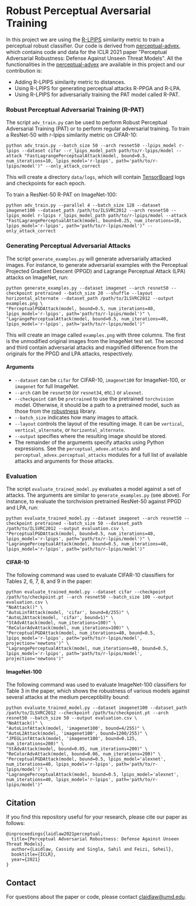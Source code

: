# Robust Perceptual Aversarial Training
In this project we are using the [R-LPIPS](https://github.com/SaraGhazanfari/R-LPIPS) similarity metric to train a perceptual robust classifier. 
Our code is derived from [perceptual-advex](https://github.com/cassidylaidlaw/perceptual-advex), 
which contains code and data for the ICLR 2021 paper "Perceptual Adversarial Robustness: Defense Against Unseen Threat Models".
All the functionalities in the [perceptual-advex](https://github.com/cassidylaidlaw/perceptual-advex) are available in 
this project and our contribution is:
- Adding R-LPIPS similarity metric to distances.
- Using R-LPIPS for generating perceptual attacks R-PPGA and R-LPA.
- Using R-LPIPS for adversarially training the PAT model called R-PAT.

### Robust Perceptual Adversarial Training (R-PAT)

The script `adv_train.py` can be used to perform Robust Perceptual Adversarial Training (PAT) or to perform regular adversarial training. To train a ResNet-50 with r-lpips similarity metric on CIFAR-10:

    python adv_train.py --batch_size 50 --arch resnet50 --lpips_model r-lpips --dataset cifar --r_lpips_model_path path/to/r-lpips/model --attack "FastLagrangePerceptualAttack(model, bound=0.5, num_iterations=10, lpips_model='r-lpips', path='path/to/r-lpips/model')" --only_attack_correct

This will create a directory `data/logs`, which will contain [TensorBoard](https://www.tensorflow.org/tensorboard) logs and checkpoints for each epoch.

To train a ResNet-50 R-PAT on ImageNet-100:

    python adv_train.py --parallel 4 --batch_size 128 --dataset imagenet100 --dataset_path /path/to/ILSVRC2012 --arch resnet50 --lpips_model r-lpips r_lpips_model_path path/to/r-lpips/model --attack "FastLagrangePerceptualAttack(model, bound=0.25, num_iterations=10, lpips_model='r-lpips', path='path/to/r-lpips/model')" --only_attack_correct

### Generating Perceptual Adversarial Attacks

The script `generate_examples.py` will generate adversarially attacked images. For instance, to generate adversarial examples with the Perceptual Projected Gradient Descent (PPGD) and Lagrange Perceptual Attack (LPA) attacks on ImageNet, run:

    python generate_examples.py --dataset imagenet --arch resnet50 --checkpoint pretrained --batch_size 20 --shuffle --layout horizontal_alternate --dataset_path /path/to/ILSVRC2012 --output examples.png \
    "PerceptualPGDAttack(model, bound=0.5, num_iterations=40, lpips_model='r-lpips', path='path/to/r-lpips/model')" \
    "LagrangePerceptualAttack(model, bound=0.5, num_iterations=40, lpips_model='r-lpips', path='path/to/r-lpips/model')"
    
This will create an image called `examples.png` with three columns. The first is the unmodified original images from the ImageNet test set. The second and third contain adversarial attacks and magnified difference from the originals for the PPGD and LPA attacks, respectively.

#### Arguments

 - `--dataset` can be `cifar` for CIFAR-10, `imagenet100` for ImageNet-100, or `imagenet` for full ImageNet.
 - `--arch` can be `resnet50` (or `resnet34`, etc.) or `alexnet`.
 - `--checkpoint` can be `pretrained` to use the pretrained `torchvision` model. Otherwise, it should be a path to a pretrained model, such as those from the [robustness](https://github.com/MadryLab/robustness) library.
 - `--batch_size` indicates how many images to attack.
 - `--layout` controls the layout of the resulting image. It can be `vertical`, `vertical_alternate`, or `horizontal_alternate`.
 - `--output` specifies where the resulting image should be stored.
 - The remainder of the arguments specify attacks using Python expressions. See  the `perceptual_advex.attacks` and `perceptual_advex.perceptual_attacks` modules for a full list of available attacks and arguments for those attacks.
 
### Evaluation

The script `evaluate_trained_model.py` evaluates a model against a set of attacks. The arguments are similar to `generate_examples.py` (see above). For instance, to evaluate the torchvision pretrained ResNet-50 against PPGD and LPA, run:

    python evaluate_trained_model.py --dataset imagenet --arch resnet50 --checkpoint pretrained --batch_size 50 --dataset_path /path/to/ILSVRC2012 --output evaluation.csv \
    "PerceptualPGDAttack(model, bound=0.5, num_iterations=40, lpips_model='r-lpips', path='path/to/r-lpips/model')" \
    "LagrangePerceptualAttack(model, bound=0.5, num_iterations=40, lpips_model='r-lpips', path='path/to/r-lpips/model')"

#### CIFAR-10

The following command was used to evaluate CIFAR-10 classifiers for Tables 2, 6, 7, 8, and 9 in the paper:

    python evaluate_trained_model.py --dataset cifar --checkpoint /path/to/checkpoint.pt --arch resnet50 --batch_size 100 --output evaluation.csv \
    "NoAttack()" \
    "AutoLinfAttack(model, 'cifar', bound=8/255)" \
    "AutoL2Attack(model, 'cifar', bound=1)" \
    "StAdvAttack(model, num_iterations=100)" \
    "ReColorAdvAttack(model, num_iterations=100)" \
    "PerceptualPGDAttack(model, num_iterations=40, bound=0.5, lpips_model='r-lpips', path='path/to/r-lpips/model', projection='newtons')" \
    "LagrangePerceptualAttack(model, num_iterations=40, bound=0.5, lpips_model='r-lpips', path='path/to/r-lpips/model', projection='newtons')"

#### ImageNet-100

The following command was used to evaluate ImageNet-100 classifiers for Table 3 in the paper, which shows the robustness of various models against several attacks at the medium perceptibility bound:

    python evaluate_trained_model.py --dataset imagenet100 --dataset_path /path/to/ILSVRC2012 --checkpoint /path/to/checkpoint.pt --arch resnet50 --batch_size 50 --output evaluation.csv \
    "NoAttack()" \
    "AutoLinfAttack(model, 'imagenet100', bound=4/255)" \
    "AutoL2Attack(model, 'imagenet100', bound=1200/255)" \
    "JPEGLinfAttack(model, 'imagenet100', bound=0.125, num_iterations=200)" \
    "StAdvAttack(model, bound=0.05, num_iterations=200)" \
    "ReColorAdvAttack(model, bound=0.06, num_iterations=200)" \
    "PerceptualPGDAttack(model, bound=0.5, lpips_model='alexnet', num_iterations=40, lpips_model='r-lpips', path='path/to/r-lpips/model')" \
    "LagrangePerceptualAttack(model, bound=0.5, lpips_model='alexnet', num_iterations=40, lpips_model='r-lpips', path='path/to/r-lpips/model')"

## Citation

If you find this repository useful for your research, please cite our paper as follows:

    @inproceedings{laidlaw2021perceptual,
      title={Perceptual Adversarial Robustness: Defense Against Unseen Threat Models},
      author={Laidlaw, Cassidy and Singla, Sahil and Feizi, Soheil},
      booktitle={ICLR},
      year={2021}
    }

## Contact

For questions about the paper or code, please contact claidlaw@umd.edu.